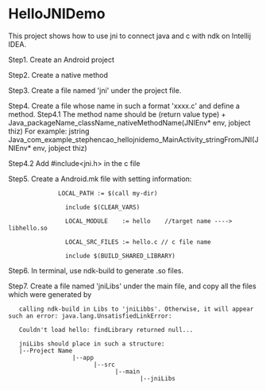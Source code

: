 # HelloJNIDemo

This project shows how to use jni to connect java and c with ndk on Intellij IDEA.

Step1. Create an Android project

Step2. Create a native method

Step3. Create a file named 'jni' under the project file.

Step4. Create a file whose name in such a format 'xxxx.c' and define a method.
Step4.1 The method name should be (return value type) + Java_packageName_className_nativeMethodName(JNIEnv* env, jobject thiz)
        For example: jstring Java_com_example_stephencao_hellojnidemo_MainActivity_stringFromJNI(JNIEnv* env, jobject thiz)
        
Step4.2 Add #include<jni.h> in the c file

Step5. Create a Android.mk file with setting information:

                  LOCAL_PATH := $(call my-dir)
                  
                    include $(CLEAR_VARS)
                    
                    LOCAL_MODULE    := hello    //target name ----> libhello.so
                    
                    LOCAL_SRC_FILES := hello.c // c file name
                    
                    include $(BUILD_SHARED_LIBRARY)
                    
Step6. In terminal, use ndk-build to generate .so files.

Step7. Create a file named 'jniLibs' under the main file, and copy all the files which were generated by 

       calling ndk-build in Libs to 'jniLibbs'. Otherwise, it will appear such an error: java.lang.UnsatisfiedLinkError:
       
       Couldn't load hello: findLibrary returned null...
       
       jniLibs should place in such a structure:
       |--Project Name
                      |--app
                            |--src
                                  |--main
                                         |--jniLibs
                                           
                                         
